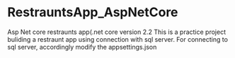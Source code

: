 # RestrauntsApp_AspNetCore
Asp Net core restraunts app(.net core version 2.2
This is a practice project buliding a restraunt app using connection with  sql server.
For connecting to sql server, accordingly modify the appsettings.json
